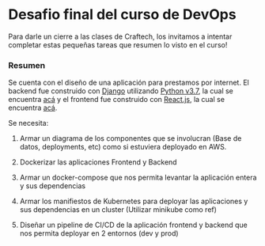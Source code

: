 # Desafio final del curso de DevOps

Para darle un cierre a las clases de Craftech, los invitamos a intentar completar estas pequeñas tareas que resumen lo visto en el curso!

### Resumen

Se cuenta con el diseño de una aplicación para prestamos por internet. El backend fue construido con [Django](https://www.djangoproject.com/) utilizando [Python v3.7](https://www.python.org/), la cual se encuentra [acá](backend/) y el frontend fue construido con [React.js](https://es.reactjs.org/), la cual se encuentra [acá](frontend/).

Se necesita:

1. Armar un diagrama de los componentes que se involucran (Base de datos, deployments, etc) como si estuviera deployado en AWS.

1. Dockerizar las aplicaciones Frontend y Backend

1. Armar un docker-compose que nos permita levantar la aplicación entera y sus dependencias

1. Armar los manifiestos de Kubernetes para deployar las aplicaciones y sus dependencias en un cluster (Utilizar minikube como ref)

1. Diseñar un pipeline de CI/CD de la aplicación frontend y backend que nos permita deployar en 2 entornos (dev y prod)